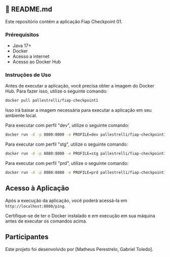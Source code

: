 ## 🚀 README.md

Este repositório contém a aplicação Fiap Checkpoint 01.

### Prérequisitos
* Java 17+
* Docker
* Acesso a internet
* Acesso ao Docker Hub


### Instruções de Uso

Antes de executar a aplicação, você precisa obter a imagem do Docker Hub. Para fazer isso, utilize o seguinte comando:

```bash
docker pull pallestrelli/fiap-checkpoint1
```

Isso irá baixar a imagem necessária para executar a aplicação em seu ambiente local.

Para executar com perfil "dev", utilize o seguinte comando:
```bash
docker run -d -p 8080:8080 -e PROFILE=dev pallestrelli/fiap-checkpoint1
```

Para executar com perfil "stg", utilize o seguinte comando:

```bash
docker run -d -p 8080:8080 -e PROFILE=stg pallestrelli/fiap-checkpoint1
```

Para executar com perfil "prd", utilize o seguinte comando:
```bash
docker run -d -p 8080:8080 -e PROFILE=prd pallestrelli/fiap-checkpoint1
```

## Acesso à Aplicação
Após a execução da aplicação, você poderá acessá-la em `http://localhost:8080/ping`.

Certifique-se de ter o Docker instalado e em execução em sua máquina antes de executar os comandos acima.

## Participantes

Este projeto foi desenvolvido por [Matheus Perestrelo, Gabriel Toledo].
